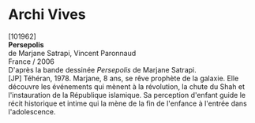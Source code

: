 # Archi Vives

[101962]  
**Persepolis**  
de Marjane Satrapi, Vincent Paronnaud  
France / 2006  
D'après la bande dessinée _Persepolis_ de Marjane Satrapi.  
[JP] Téhéran, 1978. Marjane, 8 ans, se rêve prophète de la galaxie. Elle découvre les événements qui mènent à la révolution, la chute du Shah et l'instauration de la République islamique. Sa perception d'enfant guide le récit historique et intime qui la mène de la fin de l'enfance à l'entrée dans l'adolescence.

